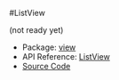 #ListView

(not ready yet)

* Package: [view](api:)
* API Reference: [ListView](api:view)
* [Source Code](https://github.com/rikulo/rikulo/blob/master/client/view/src/ListView.dart)
